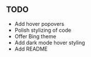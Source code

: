 ## TODO

- Add hover popovers
- Polish stylizing of code
- Offer Bing theme
- Add dark mode hover styling 
- Add README

